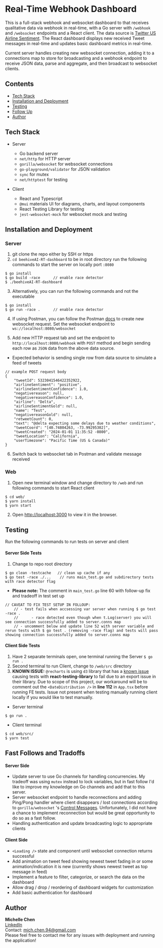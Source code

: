 # Real-Time Webhook Dashboard

This is a full-stack webhook and websocket dashboard to that receives qualitative data via webhook in real-time, with a Go server with `/webhook` and `/websocket` endpoints and a React client. The data source is [Twitter US Airline Sentiment](https://www.kaggle.com/datasets/crowdflower/twitter-airline-sentiment). The React dashboard displays new received Tweet messages in real-time and updates basic dashboard metrics in real-time.

Current server handles creating new websocket connection, adding it to a connections map to store for broadcasting and a webhook endpoint to receive JSON data, parse and aggregate, and then broadcast to websocket clients.

## Contents
* [Tech Stack](#tech-stack)
* [Installation and Deployment](#installation-and-deployment)
* [Testing](#testing)
* [Follow Up](#fast-follows-and-tradoffs)
* [Author](#author)

## Tech Stack

- Server
  - Go backend server
  - `net/http` for HTTP server
  - `gorilla/websocket` for websocket connections
  - `go-playground/validator` for JSON validation
  - `sync` for mutex
  - `net/httptest` for testing

- Client
  - React and Typescript
  - `@mui` materials UI for diagrams, charts, and layout components
  - React Testing Library for testing
  - `jest-websocket-mock` for websocket mock and testing

## Installation and Deployment

### Server

1. git clone the repo either by SSH or https
2. `cd beehiveAI-RT-dashboard` to be in root directory run the following commands to start the server on locally port `:8080`

```
$ go install
$ go build -race      // enable race detector
$ ./beehiveAI-RT-dashboard
```

3. Alternatively, you can run the following commands and not the executable

```
$ go install
$ go run -race .      // enable race detector
```

4. If using Postman, you can follow the Postman [docs](https://learning.postman.com/docs/sending-requests/websocket/create-a-websocket-request/) to create new websocket request. Set the websocket endpoint to `ws://localhost:8080/websocket`

5. Add new HTTP request tab and set the endpoint to `http://localhost:8080/webhook` with `POST` method and begin sending each row as `JSON` data from the above data source.
  - Expected behavior is sending single row from data source to simulate a feed of tweets
```
// example POST request body
{
    "tweetId": 5323041546422352922,
    "airlineSentiment": "positive",
    "airlineSentimentConfidence": 1.0,
    "negativereason": null,
    "negativereasonConfidence": 1.0,
    "airline": "Delta",
    "airlineSentimentGold": null,
    "name": "Test",
    "negativereasonGold": null,
    "retweetCount": 0,
    "text": "@delta expecting some delays due to weather conditions",
    "tweetCoord": "[40.74804263, -73.99295302]",
    "tweetCreated": "2024-01-01 11:35:52 -0800",
    "tweetLocation": "California",
    "userTimezone": "Pacific Time (US & Canada)"
}
```

6. Switch back to websocket tab in Postman and validate message received

### Web

1. Open new terminal window and change directory to `/web` and run following commands to start React client

```
$ cd web/
$ yarn install
$ yarn start
```

2. Open [http://localhost:3000](http://localhost:3000) to view it in the browser.

## Testing

Run the following commands to run tests on server and client

#### Server Side Tests

1. Change to repo root directory

```
$ go clean -testcache   // clean up cache if any
$ go test -race ./...    // runs main_test.go and subdirectory tests with race detector flag
```

- **Please note:** The comment in `main_test.go` line 60 with follow-up fix and tradeoff in test set up

```
// CAVEAT TO FIX TEST SETUP IN FOLLOUP:
	// - test fails when accsessing var server when running $ go test -race .
	// 		- race detected even though when t.Log(server) you will see connection successfully added to server.conns map
	// - uncomment below and update line 52 with server variable and rerun tests with $ go test . (removing -race flag) and tests will pass showing connection successfully added to server.conns map
```

#### Client Side Tests

1. Have 2 separate terminals open, one terminal running the Server `$ go run .`
2. Second terminal to run Client, change to `/web/src` directory
3. **KNOWN ISSUE:** `@recharts` is using `d3` library that has a [known issue](https://github.com/recharts/recharts/issues/2991) causing tests with **react-testing-library** to fail due to an export issue in their library. Due to scope of this project, our workaround will be to comment out the `<DateDistribution />` in **line 112** in `App.tsx` before running FE tests. Issue not present when testing manually running client locally if you would like to test manually.

- Server terminal
```
$ go run .
```

- Client terminal
```
$ cd web/src/
$ yarn test
```

## Fast Follows and Tradoffs

#### Server Side 

- Update server to use Go channels for handling concurrencies. My tradeoff was using `mutex` instead to lock variables, but in fast follow I'd like to improve my knowledge on Go channels and add that to this server.
- Server websocket endpoint to handle reconnections and adding Ping/Pong handler where client disappears / lost connections according to `gorilla/websocket` 's [Control Messages](https://pkg.go.dev/github.com/gorilla/websocket#hdr-Control_Messages). Unfortunately, I did not have a chance to implement reconnection but would be great opportunity to do so as a fast follow.
- Handling authentication and update broadcasting logic to appropriate clients

#### Client Side

- `<Loading />` state and component until websocket connection returns successful
- Add animation on tweet feed showing newest tweet fading in or some animation/indication it is new (currently shows newest tweet as top message in feed)
- Implement a feature to filter, categorize, or search the data on the dashboard
- Allow drag / drop / reordering of dashboard widgets for customization
- Add basic authentication for dashboard

## Author

**Michelle Chen** \
[LinkedIn](https://www.linkedin.com/in/mich-chen) \
Contact: mich.chen.94@gmail.com \
Please feel free to contact me for any issues with deployment and running the application!